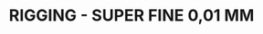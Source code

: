 ---
title: "RIGGING - SUPER FINE 0,01 MM"
price: "650" 
desc: "Konac za riging"
img_path: "/assets/img/A.MIG-8016.jpg"
brand: AMMO
available: false
special_offer: false
new: false
soon: false
cat: "Alat-i-dodaci"
subcat: "AL-AMMO"
subsubcat: "Alati-AMMO-RAZNO"
sifra: "A.MIG-8016"
---